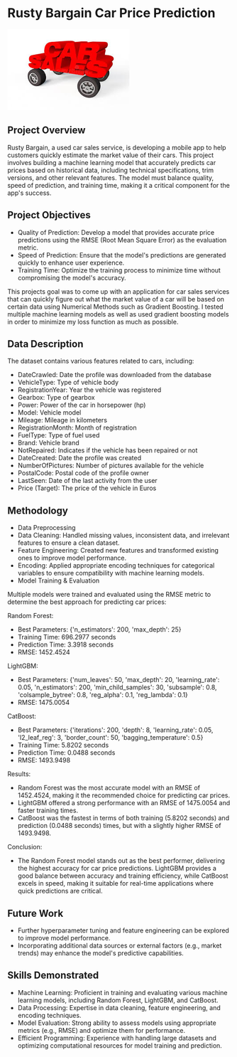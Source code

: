 # Rusty Bargain Car Price Prediction
![Car Sales](carsales.png)
## Project Overview
Rusty Bargain, a used car sales service, is developing a mobile app to help customers quickly estimate the market value of their cars. This project involves building a machine learning model that accurately predicts car prices based on historical data, including technical specifications, trim versions, and other relevant features. The model must balance quality, speed of prediction, and training time, making it a critical component for the app's success.

## Project Objectives
- Quality of Prediction: Develop a model that provides accurate price predictions using the RMSE (Root Mean Square Error) as the evaluation metric.
- Speed of Prediction: Ensure that the model's predictions are generated quickly to enhance user experience.
- Training Time: Optimize the training process to minimize time without compromising the model's accuracy.

This projects goal was to come up with an application for car sales services that can quickly figure out what the market value of a car will be based on certain data using Numerical Methods such as Gradient Boosting. I tested multiple machine learning models as well as used gradient boosting models in order to minimize my loss function as much as possible.

## Data Description
The dataset contains various features related to cars, including:

- DateCrawled: Date the profile was downloaded from the database
- VehicleType: Type of vehicle body
- RegistrationYear: Year the vehicle was registered
- Gearbox: Type of gearbox
- Power: Power of the car in horsepower (hp)
- Model: Vehicle model
- Mileage: Mileage in kilometers
- RegistrationMonth: Month of registration
- FuelType: Type of fuel used
- Brand: Vehicle brand
- NotRepaired: Indicates if the vehicle has been repaired or not
- DateCreated: Date the profile was created
- NumberOfPictures: Number of pictures available for the vehicle
- PostalCode: Postal code of the profile owner
- LastSeen: Date of the last activity from the user
- Price (Target): The price of the vehicle in Euros

## Methodology
- Data Preprocessing
- Data Cleaning: Handled missing values, inconsistent data, and irrelevant features to ensure a clean dataset.
- Feature Engineering: Created new features and transformed existing ones to improve model performance.
- Encoding: Applied appropriate encoding techniques for categorical variables to ensure compatibility with machine learning models.
- Model Training & Evaluation

Multiple models were trained and evaluated using the RMSE metric to determine the best approach for predicting car prices:

Random Forest:

- Best Parameters: {'n_estimators': 200, 'max_depth': 25}
- Training Time: 696.2977 seconds
- Prediction Time: 3.3918 seconds
- RMSE: 1452.4524

LightGBM:

- Best Parameters: {'num_leaves': 50, 'max_depth': 20, 'learning_rate': 0.05, 'n_estimators': 200, 'min_child_samples': 30, 'subsample': 0.8, 'colsample_bytree': 0.8, 'reg_alpha': 0.1, 'reg_lambda': 0.1}
- RMSE: 1475.0054

CatBoost:

- Best Parameters: {'iterations': 200, 'depth': 8, 'learning_rate': 0.05, 'l2_leaf_reg': 3, 'border_count': 50, 'bagging_temperature': 0.5}
- Training Time: 5.8202 seconds
- Prediction Time: 0.0488 seconds
- RMSE: 1493.9498

Results:
- Random Forest was the most accurate model with an RMSE of 1452.4524, making it the recommended choice for predicting car prices.
- LightGBM offered a strong performance with an RMSE of 1475.0054 and faster training times.
- CatBoost was the fastest in terms of both training (5.8202 seconds) and prediction (0.0488 seconds) times, but with a slightly higher RMSE of 1493.9498.

Conclusion:
- The Random Forest model stands out as the best performer, delivering the highest accuracy for car price predictions. LightGBM provides a good balance between accuracy and training efficiency, while CatBoost excels in speed, making it suitable for real-time applications where quick predictions are critical.

## Future Work
- Further hyperparameter tuning and feature engineering can be explored to improve model performance.
- Incorporating additional data sources or external factors (e.g., market trends) may enhance the model's predictive capabilities.

## Skills Demonstrated
- Machine Learning: Proficient in training and evaluating various machine learning models, including Random Forest, LightGBM, and CatBoost.
- Data Processing: Expertise in data cleaning, feature engineering, and encoding techniques.
- Model Evaluation: Strong ability to assess models using appropriate metrics (e.g., RMSE) and optimize them for performance.
- Efficient Programming: Experience with handling large datasets and optimizing computational resources for model training and prediction.
